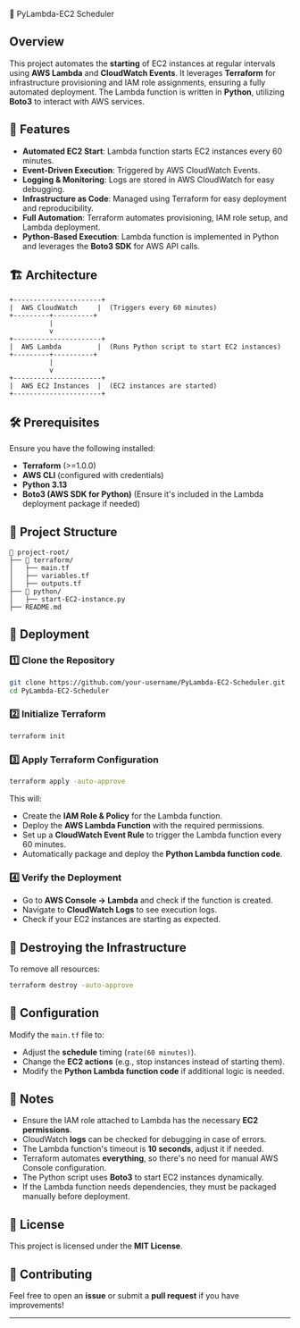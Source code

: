 🚀 PyLambda-EC2 Scheduler

## Overview

This project automates the **starting** of EC2 instances at regular intervals using **AWS Lambda** and **CloudWatch Events**. It leverages **Terraform** for infrastructure provisioning and IAM role assignments, ensuring a fully automated deployment. The Lambda function is written in **Python**, utilizing **Boto3** to interact with AWS services.

## 🔧 Features

- **Automated EC2 Start**: Lambda function starts EC2 instances every 60 minutes.
- **Event-Driven Execution**: Triggered by AWS CloudWatch Events.
- **Logging & Monitoring**: Logs are stored in AWS CloudWatch for easy debugging.
- **Infrastructure as Code**: Managed using Terraform for easy deployment and reproducibility.
- **Full Automation**: Terraform automates provisioning, IAM role setup, and Lambda deployment.
- **Python-Based Execution**: Lambda function is implemented in Python and leverages the **Boto3 SDK** for AWS API calls.

## 🏗 Architecture

```
+----------------------+
|  AWS CloudWatch     |  (Triggers every 60 minutes)
+---------+----------+
          |
          v
+----------------------+
|  AWS Lambda         |  (Runs Python script to start EC2 instances)
+---------+----------+
          |
          v
+----------------------+
|  AWS EC2 Instances  |  (EC2 instances are started)
+----------------------+
```

## 🛠 Prerequisites

Ensure you have the following installed:

- **Terraform** (>=1.0.0)
- **AWS CLI** (configured with credentials)
- **Python 3.13**
- **Boto3 (AWS SDK for Python)** (Ensure it's included in the Lambda deployment package if needed)

## 📂 Project Structure

```
📁 project-root/
├── 📁 terraform/
│   ├── main.tf
│   ├── variables.tf
│   ├── outputs.tf
├── 📁 python/
│   ├── start-EC2-instance.py
├── README.md
```

## 🚀 Deployment

### 1️⃣ Clone the Repository

```sh
git clone https://github.com/your-username/PyLambda-EC2-Scheduler.git
cd PyLambda-EC2-Scheduler
```

### 2️⃣ Initialize Terraform

```sh
terraform init
```

### 3️⃣ Apply Terraform Configuration

```sh
terraform apply -auto-approve
```

This will:

- Create the **IAM Role & Policy** for the Lambda function.
- Deploy the **AWS Lambda Function** with the required permissions.
- Set up a **CloudWatch Event Rule** to trigger the Lambda function every 60 minutes.
- Automatically package and deploy the **Python Lambda function code**.

### 4️⃣ Verify the Deployment

- Go to **AWS Console → Lambda** and check if the function is created.
- Navigate to **CloudWatch Logs** to see execution logs.
- Check if your EC2 instances are starting as expected.

## 🛑 Destroying the Infrastructure

To remove all resources:

```sh
terraform destroy -auto-approve
```

## 📌 Configuration

Modify the `main.tf` file to:

- Adjust the **schedule** timing (`rate(60 minutes)`).
- Change the **EC2 actions** (e.g., stop instances instead of starting them).
- Modify the **Python Lambda function code** if additional logic is needed.

## 📝 Notes

- Ensure the IAM role attached to Lambda has the necessary **EC2 permissions**.
- CloudWatch **logs** can be checked for debugging in case of errors.
- The Lambda function's timeout is **10 seconds**, adjust it if needed.
- Terraform automates **everything**, so there's no need for manual AWS Console configuration.
- The Python script uses **Boto3** to start EC2 instances dynamically.
- If the Lambda function needs dependencies, they must be packaged manually before deployment.

## 📜 License

This project is licensed under the **MIT License**.

## 🤝 Contributing

Feel free to open an **issue** or submit a **pull request** if you have improvements!

---


